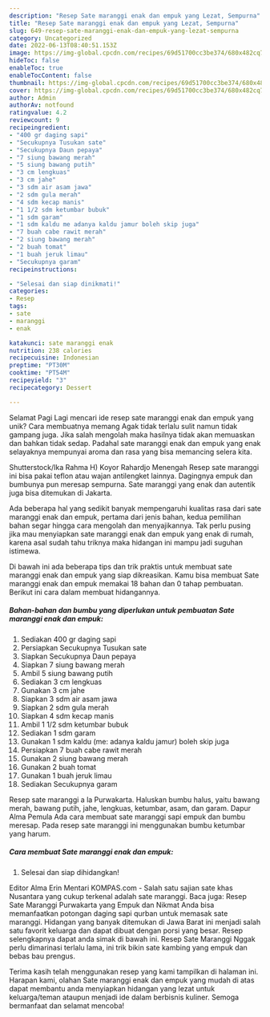 ```yaml
---
description: "Resep Sate maranggi enak dan empuk yang Lezat, Sempurna"
title: "Resep Sate maranggi enak dan empuk yang Lezat, Sempurna"
slug: 649-resep-sate-maranggi-enak-dan-empuk-yang-lezat-sempurna
category: Uncategorized
date: 2022-06-13T08:40:51.153Z
image: https://img-global.cpcdn.com/recipes/69d51700cc3be374/680x482cq70/sate-maranggi-enak-dan-empuk-foto-resep-utama.jpg
hideToc: false
enableToc: true
enableTocContent: false
thumbnail: https://img-global.cpcdn.com/recipes/69d51700cc3be374/680x482cq70/sate-maranggi-enak-dan-empuk-foto-resep-utama.jpg
cover: https://img-global.cpcdn.com/recipes/69d51700cc3be374/680x482cq70/sate-maranggi-enak-dan-empuk-foto-resep-utama.jpg
author: Admin
authorAv: notfound
ratingvalue: 4.2
reviewcount: 9
recipeingredient:
- "400 gr daging sapi"
- "Secukupnya Tusukan sate"
- "Secukupnya Daun pepaya"
- "7 siung bawang merah"
- "5 siung bawang putih"
- "3 cm lengkuas"
- "3 cm jahe"
- "3 sdm air asam jawa"
- "2 sdm gula merah"
- "4 sdm kecap manis"
- "1 1/2 sdm ketumbar bubuk"
- "1 sdm garam"
- "1 sdm kaldu me adanya kaldu jamur boleh skip juga"
- "7 buah cabe rawit merah"
- "2 siung bawang merah"
- "2 buah tomat"
- "1 buah jeruk limau"
- "Secukupnya garam"
recipeinstructions:

- "Selesai dan siap dinikmati!"
categories:
- Resep
tags:
- sate
- maranggi
- enak

katakunci: sate maranggi enak 
nutrition: 238 calories
recipecuisine: Indonesian
preptime: "PT30M"
cooktime: "PT54M"
recipeyield: "3"
recipecategory: Dessert

---
```



Selamat Pagi Lagi mencari ide resep sate maranggi enak dan empuk yang unik? Cara membuatnya memang Agak tidak terlalu sulit namun tidak gampang juga. Jika salah mengolah maka hasilnya tidak akan memuaskan dan bahkan tidak sedap. Padahal sate maranggi enak dan empuk yang enak selayaknya mempunyai aroma dan rasa yang bisa memancing selera kita.


Shutterstock/Ika Rahma H) Koyor Rahardjo Menengah Resep sate maranggi ini bisa pakai teflon atau wajan antilengket lainnya. Dagingnya empuk dan bumbunya pun meresap sempurna. Sate maranggi yang enak dan autentik juga bisa ditemukan di Jakarta.

Ada beberapa hal yang sedikit banyak mempengaruhi kualitas rasa dari sate maranggi enak dan empuk, pertama dari jenis bahan, kedua pemilihan bahan segar hingga cara mengolah dan menyajikannya. Tak perlu pusing jika mau menyiapkan sate maranggi enak dan empuk yang enak di rumah, karena asal sudah tahu triknya maka hidangan ini mampu jadi suguhan istimewa.


Di bawah ini ada beberapa tips dan trik praktis untuk membuat sate maranggi enak dan empuk yang siap dikreasikan. Kamu bisa membuat Sate maranggi enak dan empuk memakai 18 bahan dan 0 tahap pembuatan. Berikut ini cara dalam membuat hidangannya.

<!--inarticleads1-->

##### Bahan-bahan dan bumbu yang diperlukan untuk pembuatan Sate maranggi enak dan empuk:

1. Sediakan 400 gr daging sapi
1. Persiapkan Secukupnya Tusukan sate
1. Siapkan Secukupnya Daun pepaya
1. Siapkan 7 siung bawang merah
1. Ambil 5 siung bawang putih
1. Sediakan 3 cm lengkuas
1. Gunakan 3 cm jahe
1. Siapkan 3 sdm air asam jawa
1. Siapkan 2 sdm gula merah
1. Siapkan 4 sdm kecap manis
1. Ambil 1 1/2 sdm ketumbar bubuk
1. Sediakan 1 sdm garam
1. Gunakan 1 sdm kaldu (me: adanya kaldu jamur) boleh skip juga
1. Persiapkan 7 buah cabe rawit merah
1. Gunakan 2 siung bawang merah
1. Gunakan 2 buah tomat
1. Gunakan 1 buah jeruk limau
1. Sediakan Secukupnya garam


Resep sate maranggi a la Purwakarta. Haluskan bumbu halus, yaitu bawang merah, bawang putih, jahe, lengkuas, ketumbar, asam, dan garam. Dapur Alma Pemula Ada cara membuat sate maranggi sapi empuk dan bumbu meresap. Pada resep sate maranggi ini menggunakan bumbu ketumbar yang harum. 

<!--inarticleads2-->

##### Cara membuat Sate maranggi enak dan empuk:


1. Selesai dan siap dihidangkan!

Editor Alma Erin Mentari KOMPAS.com - Salah satu sajian sate khas Nusantara yang cukup terkenal adalah sate maranggi. Baca juga: Resep Sate Maranggi Purwakarta yang Empuk dan Nikmat Anda bisa memanfaatkan potongan daging sapi qurban untuk memasak sate maranggi. Hidangan yang banyak ditemukan di Jawa Barat ini menjadi salah satu favorit keluarga dan dapat dibuat dengan porsi yang besar. Resep selengkapnya dapat anda simak di bawah ini. Resep Sate Maranggi Nggak perlu dimarinasi terlalu lama, ini trik bikin sate kambing yang empuk dan bebas bau prengus. 

Terima kasih telah menggunakan resep yang kami tampilkan di halaman ini. Harapan kami, olahan Sate maranggi enak dan empuk yang mudah di atas dapat membantu anda menyiapkan hidangan yang lezat untuk keluarga/teman ataupun menjadi ide dalam berbisnis kuliner. Semoga bermanfaat dan selamat mencoba!

